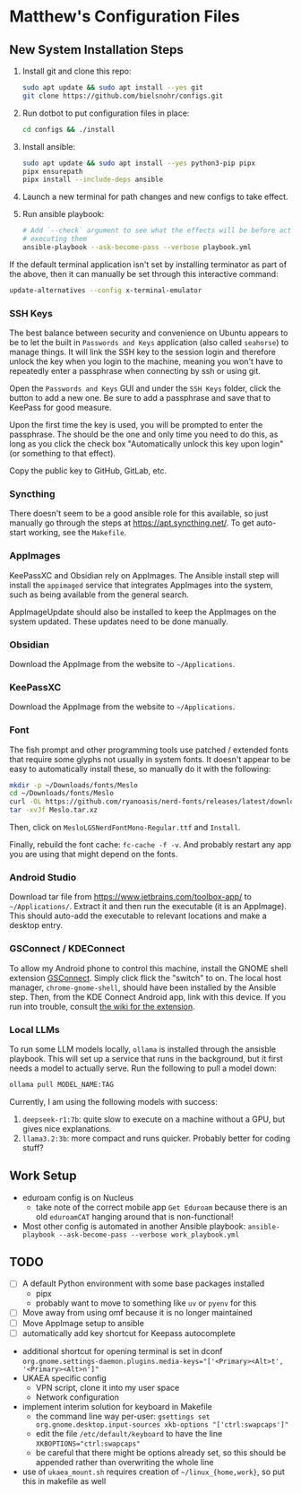 # Matthew's Configuration Files

## New System Installation Steps

1. Install git and clone this repo:

    ```bash
    sudo apt update && sudo apt install --yes git
    git clone https://github.com/bielsnohr/configs.git
    ```

2. Run dotbot to put configuration files in place:

    ```bash
    cd configs && ./install
    ```

3. Install ansible:

    ```bash
    sudo apt update && sudo apt install --yes python3-pip pipx
    pipx ensurepath
    pipx install --include-deps ansible
    ```

4. Launch a new terminal for path changes and new configs to take effect.

5. Run ansible playbook:

    ```bash
    # Add `--check` argument to see what the effects will be before actually
    # executing them
    ansible-playbook --ask-become-pass --verbose playbook.yml
    ```

If the default terminal application isn't set by installing terminator as part
of the above, then it can manually be set through this interactive command:

```bash
update-alternatives --config x-terminal-emulator
```

### SSH Keys

The best balance between security and convenience on Ubuntu appears to be to
let the built in `Passwords and Keys` application (also called `seahorse`) to
manage things. It will link the SSH key to the session login and therefore
unlock the key when you login to the machine, meaning you won't have to
repeatedly enter a passphrase when connecting by ssh or using git.

Open the `Passwords and Keys` GUI and under the `SSH Keys` folder, click the
button to add a new one. Be sure to add a passphrase and save that to KeePass
for good measure.

Upon the first time the key is used, you will be prompted to enter the
passphrase. The should be the one and only time you need to do this, as long as
you click the check box "Automatically unlock this key upon login" (or
something to that effect).

Copy the public key to GitHub, GitLab, etc.

### Syncthing

There doesn't seem to be a good ansible role for this available, so just
manually go through the steps at <https://apt.syncthing.net/>. To get
auto-start working, see the `Makefile`.

### AppImages

KeePassXC and Obsidian rely on AppImages. The Ansible install step will install
the `appimaged` service that integrates AppImages into the system, such as being available from the
general search.

AppImageUpdate should also be installed to keep the AppImages on the system updated.
These updates need to be done manually.

### Obsidian

Download the AppImage from the website to `~/Applications`.

### KeePassXC

Download the AppImage from the website to `~/Applications`.

### Font

The fish prompt and other programming tools use patched / extended fonts that
require some glyphs not usually in system fonts. It doesn't appear to be easy
to automatically install these, so manually do it with the following:

```bash
mkdir -p ~/Downloads/fonts/Meslo
cd ~/Downloads/fonts/Meslo
curl -OL https://github.com/ryanoasis/nerd-fonts/releases/latest/download/Meslo.tar.xz
tar -xvJf Meslo.tar.xz
```

Then, click on `MesloLGSNerdFontMono-Regular.ttf` and `Install`.

Finally, rebuild the font cache: `fc-cache -f -v`. And probably restart any app you are using that
might depend on the fonts.

### Android Studio

Download tar file from <https://www.jetbrains.com/toolbox-app/> to
`~/Applications/`. Extract it and then run the executable (it is an AppImage).
This should auto-add the executable to relevant locations and make a desktop
entry.

### GSConnect / KDEConnect

To allow my Android phone to control this machine, install the GNOME shell
extension [GSConnect](https://extensions.gnome.org/extension/1319/gsconnect/).
Simply click flick the "switch" to on.
The local host manager, `chrome-gnome-shell`, should have been installed by
the Ansible step.
Then, from the KDE Connect Android app, link with this device.
If you run into trouble, consult
[the wiki for the extension](https://github.com/GSConnect/gnome-shell-extension-gsconnect/wiki/Installation#standard).

### Local LLMs

To run some LLM models locally, `ollama` is installed through the ansisble
playbook. This will set up a service that runs in the background, but it first
needs a model to actually serve. Run the following to pull a model down:

```bash
ollama pull MODEL_NAME:TAG
```

Currently, I am using the following models
with success:

1. `deepseek-r1:7b`: quite slow to execute on a machine without a GPU, but
   gives nice explanations.
2. `llama3.2:3b`: more compact and runs quicker. Probably better for coding
   stuff?

## Work Setup

- eduroam config is on Nucleus
  - take note of the correct mobile app `Get Eduroam` because there is an old `eduroamCAT` hanging around that is non-functional!
- Most other config is automated in another Ansible playbook: `ansible-playbook --ask-become-pass --verbose work_playbook.yml`

## TODO

- [ ] A default Python environment with some base packages installed
  - pipx
  - probably want to move to something like `uv` or `pyenv` for this
- [ ] Move away from using omf because it is no longer maintained
- [ ] Move AppImage setup to ansible
- [ ] automatically add key shortcut for Keepass autocomplete
- additional shortcut for opening terminal is set in dconf
  `org.gnome.settings-daemon.plugins.media-keys="['<Primary><Alt>t', '<Primary><Alt>n']"`
- UKAEA specific config
  - VPN script, clone it into my user space
  - Network configuration
- implement interim solution for keyboard in Makefile
  - the command line way per-user: `gsettings set org.gnome.desktop.input-sources xkb-options "['ctrl:swapcaps']"`
  - edit the file `/etc/default/keyboard` to have the line
    `XKBOPTIONS="ctrl:swapcaps"`
  - be careful that there might be options already set, so this should be
    appended rather than overwriting the whole line
- use of `ukaea_mount.sh` requires creation of `~/linux_{home,work}`, so put
  this in makefile as well

